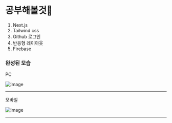 # 공부해볼것🦢
1. Next.js
2. Tailwind css
3. Github 로그인
4. 반응형 레이아웃
5. Firebase





### 완성된 모습
PC



![image](https://user-images.githubusercontent.com/57261470/127614105-b175afdb-089b-4b32-ada3-59ef85976d19.png)
***

모바일



![image](https://user-images.githubusercontent.com/57261470/127616046-cffd687c-8a77-42b8-afbb-b7fef6bef371.png)
***

